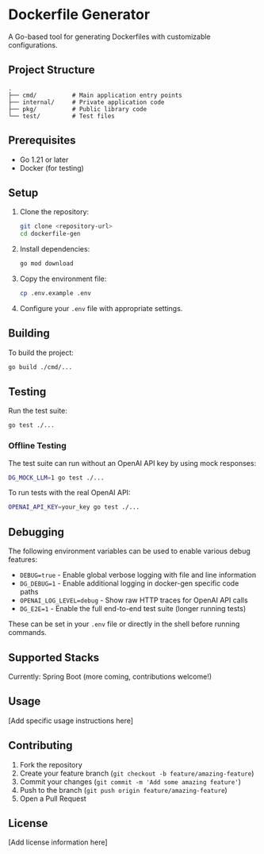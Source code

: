 # Dockerfile Generator

A Go-based tool for generating Dockerfiles with customizable configurations.

## Project Structure

```
.
├── cmd/          # Main application entry points
├── internal/     # Private application code
├── pkg/          # Public library code
└── test/         # Test files
```

## Prerequisites

- Go 1.21 or later
- Docker (for testing)

## Setup

1. Clone the repository:
   ```bash
   git clone <repository-url>
   cd dockerfile-gen
   ```

2. Install dependencies:
   ```bash
   go mod download
   ```

3. Copy the environment file:
   ```bash
   cp .env.example .env
   ```

4. Configure your `.env` file with appropriate settings.

## Building

To build the project:
```bash
go build ./cmd/...
```

## Testing

Run the test suite:
```bash
go test ./...
```

### Offline Testing
The test suite can run without an OpenAI API key by using mock responses:
```bash
DG_MOCK_LLM=1 go test ./...
```

To run tests with the real OpenAI API:
```bash
OPENAI_API_KEY=your_key go test ./...
```

## Debugging

The following environment variables can be used to enable various debug features:

- `DEBUG=true` - Enable global verbose logging with file and line information
- `DG_DEBUG=1` - Enable additional logging in docker-gen specific code paths
- `OPENAI_LOG_LEVEL=debug` - Show raw HTTP traces for OpenAI API calls
- `DG_E2E=1` - Enable the full end-to-end test suite (longer running tests)

These can be set in your `.env` file or directly in the shell before running commands.

## Supported Stacks

Currently: Spring Boot (more coming, contributions welcome!)

## Usage

[Add specific usage instructions here]

## Contributing

1. Fork the repository
2. Create your feature branch (`git checkout -b feature/amazing-feature`)
3. Commit your changes (`git commit -m 'Add some amazing feature'`)
4. Push to the branch (`git push origin feature/amazing-feature`)
5. Open a Pull Request

## License

[Add license information here] 